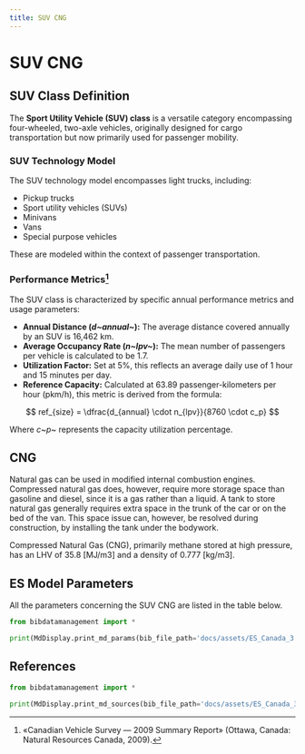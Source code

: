 ```yaml
---
title: SUV CNG
---
```


# SUV CNG

## SUV Class Definition

The **Sport Utility Vehicle (SUV) class** is a versatile category
encompassing four-wheeled, two-axle vehicles, originally designed for
cargo transportation but now primarily used for passenger mobility.

### SUV Technology Model

The SUV technology model encompasses light trucks, including:

- Pickup trucks
- Sport utility vehicles (SUVs)
- Minivans
- Vans
- Special purpose vehicles

These are modeled within the context of passenger transportation.

### Performance Metrics[^1]

The SUV class is characterized by specific annual performance metrics
and usage parameters:

- **Annual Distance (*d~annual~*):** The average
  distance covered annually by an SUV is 16,462 km.
- **Average Occupancy Rate (*n~lpv~*):** The mean
  number of passengers per vehicle is calculated to be 1.7.
- **Utilization Factor:** Set at 5%, this reflects an average daily
  use of 1 hour and 15 minutes per day.
- **Reference Capacity:** Calculated at 63.89 passenger-kilometers per
  hour (pkm/h), this metric is derived from the formula:

$$
ref_{size} = \dfrac{d_{annual} \cdot n_{lpv}}{8760 \cdot c_p}
$$

Where *c*~*p*~ represents the capacity utilization percentage.

[^1]: «Canadian Vehicle Survey — 2009 Summary Report» (Ottawa, Canada:
Natural Resources Canada, 2009).

## CNG

Natural gas can be used in modified internal combustion engines.
Compressed natural gas does, however, require more storage space than
gasoline and diesel, since it is a gas rather than a liquid. A tank to
store natural gas generally requires extra space in the trunk of the car
or on the bed of the van. This space issue can, however, be resolved
during construction, by installing the tank under the bodywork.

Compressed Natural Gas (CNG), primarily methane stored at high pressure,
has an LHV of 35.8 \[MJ/m3\] and a density of 0.777 \[kg/m3\].

## ES Model Parameters

All the parameters concerning the SUV CNG are listed in the table below.

```python exec="on"
from bibdatamanagement import *

print(MdDisplay.print_md_params(bib_file_path='docs/assets/ES_Canada_3.bib',filter_entry='SUV_CNG'))
```

## References

```python exec="on"
from bibdatamanagement import *

print(MdDisplay.print_md_sources(bib_file_path='docs/assets/ES_Canada_3.bib',filter_entry='SUV_CNG'))
```
